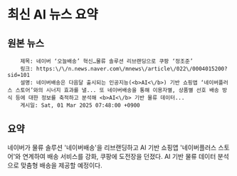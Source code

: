 # 최신 AI 뉴스 요약

## 원본 뉴스
		제목: 네이버 ‘오늘배송’ 혁신…물류 솔루션 리브랜딩으로 쿠팡 ‘정조준’
		링크: https:\/\/n.news.naver.com\/mnews\/article\/022\/0004015200?sid=101
		설명: 네이버배송은 다음달 출시되는 인공지능(<b>AI<\/b>) 기반 쇼핑앱 ‘네이버플러스 스토어’와의 시너지 효과를 낼... 또 네이버배송을 통해 이용자별, 상품별 선호 배송 방식 등에 대한 정보를 축적하고 분석해 <b>AI<\/b> 기반 물류 데이터... 
		게시일: Sat, 01 Mar 2025 07:48:00 +0900


## 요약
네이버가 물류 솔루션 '네이버배송'을 리브랜딩하고 AI 기반 쇼핑앱 '네이버플러스 스토어'와 연계하여 배송 서비스를 강화, 쿠팡에 도전장을 던졌다. AI 기반 물류 데이터 분석으로 맞춤형 배송을 제공할 예정이다.
